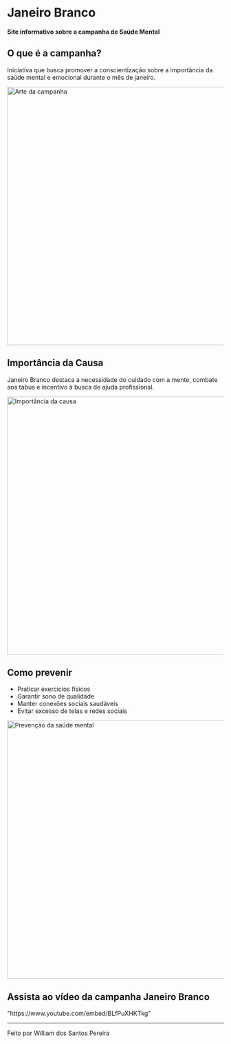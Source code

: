 <!DOCTYPE html>
<html lang="pt-BR">
<head>
  <meta charset="UTF-8">
</head>
<body>
  <h1>Janeiro Branco</h1>
  <p><strong>Site informativo sobre a campanha de Saúde Mental</strong></p>

  <section>
    <h2>O que é a campanha?</h2>
    <p>Iniciativa que busca promover a conscientização sobre a importância da saúde mental e emocional durante o mês de janeiro.</p>
    <img src="https://files.adventistas.org/noticias/pt/2017/01/25074112/janeiro-branco2.jpg" alt="Arte da campanha" width="600">
  </section>

  <section>
    <h2>Importância da Causa</h2>
    <p>Janeiro Branco destaca a necessidade do cuidado com a mente, combate aos tabus e incentivo à busca de ajuda profissional.</p>
    <img src="https://www.ifmg.edu.br/portal/progep/desenvolvimento-de-pessoas/qualidade-de-vida-no-trabalho/imagens/JaneiroBranco2.jpg/@@images/9617dd78-2777-4be0-8960-d0f08e0e10b2.jpeg" alt="Importância da causa" width="600">
  </section>

  <section>
    <h2>Como prevenir</h2>
    <ul>
      <li>Praticar exercícios físicos</li>
      <li>Garantir sono de qualidade</li>
      <li>Manter conexões sociais saudáveis</li>
      <li>Evitar excesso de telas e redes sociais</li>
    </ul>
    <img src="https://i0.wp.com/spdm.org.br/wp-content/uploads/2025/01/Como-ter-saude-mental-01-scaled.jpeg?fit=2560%2C1809&ssl=1" alt="Prevenção da saúde mental" width="600">
  </section>

<section id="video-janeiro-branco">
  <h2>Assista ao vídeo da campanha Janeiro Branco</h2>
  <div class="video-container">
      "https://www.youtube.com/embed/BLfPuXHKTkg" 
  </div>
</section>

 <hr>

<footer>
  <p>Feito por William dos Santos Pereira</p>
</footer>
